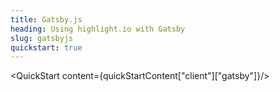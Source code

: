 ```yaml
---
title: Gatsby.js
heading: Using highlight.io with Gatsby
slug: gatsbyjs
quickstart: true
---
```


<QuickStart content={quickStartContent["client"]["gatsby"]}/>
